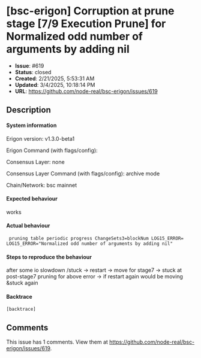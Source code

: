 # [bsc-erigon] Corruption at prune stage [7/9 Execution Prune] for Normalized odd number of arguments by adding nil

- **Issue**: #619
- **Status**: closed
- **Created**: 2/21/2025, 5:53:31 AM
- **Updated**: 3/4/2025, 10:18:14 PM
- **URL**: https://github.com/node-real/bsc-erigon/issues/619

## Description

#### System information


Erigon version:  v1.3.0-beta1 

Erigon Command (with flags/config):

Consensus Layer: none

Consensus Layer Command (with flags/config): 
archive mode 

Chain/Network: bsc mainnet

#### Expected behaviour
works

#### Actual behaviour
```
 pruning table periodic progress ChangeSets3=blockNum LOG15_ERROR= LOG15_ERROR="Normalized odd number of arguments by adding nil"
```

#### Steps to reproduce the behaviour
after some io slowdown /stuck -> restart  -> move for stage7 -> stuck at post-stage7 pruning for above error -> if restart again would be moving &stuck again 

#### Backtrace

````
[backtrace]
````
## Comments

This issue has 1 comments. View them at https://github.com/node-real/bsc-erigon/issues/619.

